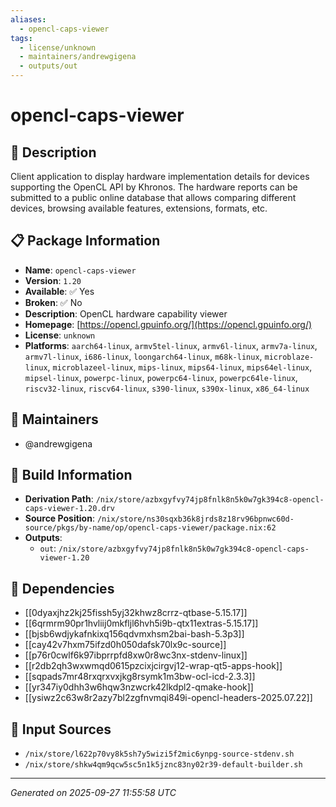 ```yaml
---
aliases:
  - opencl-caps-viewer
tags:
  - license/unknown
  - maintainers/andrewgigena
  - outputs/out
---
```


# opencl-caps-viewer

## 📝 Description

Client application to display hardware implementation details for devices supporting the OpenCL API by Khronos.
The hardware reports can be submitted to a public online database that allows comparing different devices, browsing available features, extensions, formats, etc.


## 📋 Package Information

- **Name**: `opencl-caps-viewer`
- **Version**: `1.20`
- **Available**: ✅ Yes
- **Broken**: ✅ No
- **Description**: OpenCL hardware capability viewer
- **Homepage**: [https://opencl.gpuinfo.org/](https://opencl.gpuinfo.org/)
- **License**: `unknown`
- **Platforms**: `aarch64-linux`, `armv5tel-linux`, `armv6l-linux`, `armv7a-linux`, `armv7l-linux`, `i686-linux`, `loongarch64-linux`, `m68k-linux`, `microblaze-linux`, `microblazeel-linux`, `mips-linux`, `mips64-linux`, `mips64el-linux`, `mipsel-linux`, `powerpc-linux`, `powerpc64-linux`, `powerpc64le-linux`, `riscv32-linux`, `riscv64-linux`, `s390-linux`, `s390x-linux`, `x86_64-linux`
## 👥 Maintainers

- @andrewgigena


## 🔧 Build Information

- **Derivation Path**: `/nix/store/azbxgyfvy74jp8fnlk8n5k0w7gk394c8-opencl-caps-viewer-1.20.drv`
- **Source Position**: `/nix/store/ns30sqxb36k8jrds8z18rv96bpnwc60d-source/pkgs/by-name/op/opencl-caps-viewer/package.nix:62`
- **Outputs**:
  - `out`:  `/nix/store/azbxgyfvy74jp8fnlk8n5k0w7gk394c8-opencl-caps-viewer-1.20`

## 🔗 Dependencies

- [[0dyaxjhz2kj25fissh5yj32khwz8crrz-qtbase-5.15.17]]
- [[6qrmrm90pr1hvliij0mkfljl6hvh5i9b-qtx11extras-5.15.17]]
- [[bjsb6wdjykafnkixq156qdvmxhsm2bai-bash-5.3p3]]
- [[cay42v7hxm75ifzd0h050dafsk70lx9c-source]]
- [[p76r0cwlf6k97ibprrpfd8xw0r8wc3nx-stdenv-linux]]
- [[r2db2qh3wxwmqd0615pzcixjcirgvj12-wrap-qt5-apps-hook]]
- [[sqpads7mr48rxqrxvxjkg8rsymk1m3bw-ocl-icd-2.3.3]]
- [[yr347iy0dhh3w6hqw3nzwcrk42lkdpl2-qmake-hook]]
- [[ysiwz2c63w8r2azy7bl2zgfnvmqi849i-opencl-headers-2025.07.22]]

## 📁 Input Sources

- `/nix/store/l622p70vy8k5sh7y5wizi5f2mic6ynpg-source-stdenv.sh`
- `/nix/store/shkw4qm9qcw5sc5n1k5jznc83ny02r39-default-builder.sh`

---
*Generated on 2025-09-27 11:55:58 UTC*

